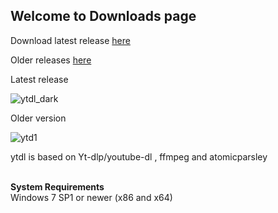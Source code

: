 ## Welcome to Downloads page

Download latest release [here](https://github.com/sourabhkv/ytdl/releases/download/v22.010.01/YouTube-dl.GUI.exe)

Older releases [here](https://github.com/sourabhkv/ytdl/releases)

Latest release

![ytdl_dark](https://user-images.githubusercontent.com/55890376/148568691-9bfebc58-ea73-4f7b-8d32-fcc32c02d794.jpg)

Older version

![ytd1](https://user-images.githubusercontent.com/55890376/148569370-37b48559-5333-4686-be6c-22ff97d93473.jpg)


ytdl is based on Yt-dlp/youtube-dl , ffmpeg and atomicparsley

<br> **System Requirements** </br>
Windows 7 SP1 or newer (x86 and x64)
